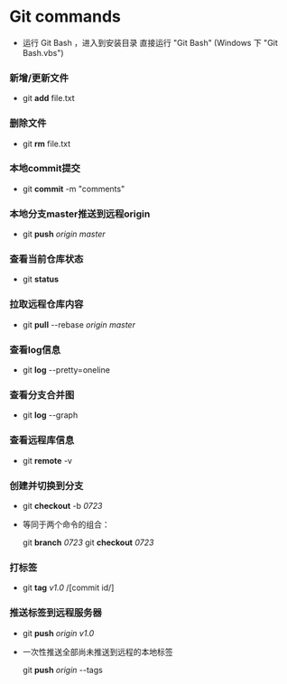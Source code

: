# Git commands

* 运行 Git Bash ，进入到安装目录 直接运行 "Git Bash" (Windows 下 "Git Bash.vbs")

### 新增/更新文件
- git **add** file.txt

### 删除文件
- git **rm** file.txt

### 本地commit提交
- git **commit** -m "comments"

### 本地分支master推送到远程origin
- git **push** *origin master*

### 查看当前仓库状态
- git **status**

### 拉取远程仓库内容
- git **pull** --rebase *origin master*

### 查看log信息 
- git **log** --pretty=oneline

### 查看分支合并图
- git **log** --graph 

### 查看远程库信息
- git **remote** -v 

### 创建并切换到分支
- git **checkout** -b *0723*
- 等同于两个命令的组合：

  git **branch** *0723*
  git **checkout** *0723*
 
### 打标签
- git **tag** *v1.0* /[commit id/]

### 推送标签到远程服务器
- git **push** *origin* *v1.0*
- 一次性推送全部尚未推送到远程的本地标签

  git **push** *origin* --tags
  